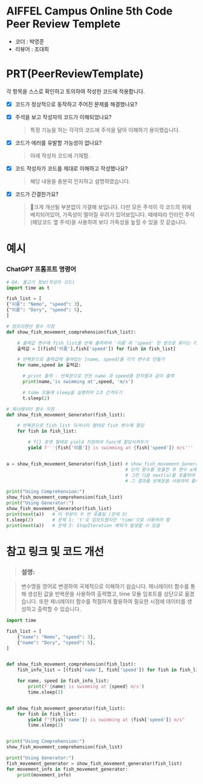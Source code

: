 # AIFFEL Campus Online 5th Code Peer Review Templete
- 코더 : 박영준
- 리뷰어 : 조대희


# PRT(PeerReviewTemplate) 
각 항목을 스스로 확인하고 토의하여 작성한 코드에 적용합니다.

- [X] 코드가 정상적으로 동작하고 주어진 문제를 해결했나요?
  
- [X] 주석을 보고 작성자의 코드가 이해되었나요?
  > 특정 기능을 하는 각각의 코드에 주석을 달아 이해하기 용이했습니다.
- [X] 코드가 에러를 유발할 가능성이 없나요?
  > 아래 작성자 코드에 기재함.
- [X] 코드 작성자가 코드를 제대로 이해하고 작성했나요?
  > 해당 내용을 충분히 인지하고 설명하였습니다.
- [X] 코드가 간결한가요?
  > 크게 개선될 부분없이 가결해 보입니다. 다만 모든 주석이 각 코드의 위에 배치되어있어, 가독성이 떨어질 우려가 있어보입니다.
  > 때에따라 인라인 주석(해당코드 옆 주석)을 사용하여 보다 가독성을 높힐 수 있을 것 같습니다.

# 예시

### ChatGPT 프롬프트 명령어

```python
# Q4. 물고기 정보(작성자 코드)
import time as t

fish_list = [
{"이름": "Nemo", "speed": 3},
{"이름": "Dory", "speed": 5},
]

# 컴프리헨션 함수 지정
def show_fish_movement_comprehension(fish_list):

    # 출력값 변수에 fish_list를 반복 출력하여 '이름'과 'speed' 한 쌍으로 묶이는 리스트를 만들기
    출력값 = [(fish['이름'],fish['speed']) for fish in fish_list]

    # 반복문으로 출력값에 들어있는 [name, speed]를 각각 변수로 만들기
    for name,speed in 출력값:

      # print 출력 - 반복문으로 만든 name 과 speed를 문자열과 같이 출력
      print(name,'is swimming at',speed, 'm/s')

      # time 모듈에 sleep을 실행하여 2초 간격두기
      t.sleep(2)

# 제너레이터 함수 지정
def show_fish_movement_Generator(fish_list):

    # 반복문으로 fish_list 딕셔너리 형태로 fish 변수에 할당
    for fish in fish_list:

        # f{} 포맷 형태로 yield 지정하여 func에 할당시켜두기
        yield f'''{fish['이름']} is swimming at {fish['speed']} m/s'''


a = show_fish_movement_Generator(fish_list) # show_fish_movement_Generator(fish_list) 함수를 호출했지만, 이 호출의 결과를 사용하지 않았습니다.
                                            # 단지 함수를 호출한 후 변수 a에 할당하는데 그쳤고, 함수 자체를 출력하거나 다른 방법으로 사용하지는 않았습니다.
                                            # 그런 다음 next(a)를 호출하여 제너레이터의 다음 값을 출력했으므로, 이를 개선하기 위해, 제너레이터 함수를 호출한 후에
                                            # 그 결과를 반복문을 사용하여 출력하는 방식으로 수정할 수 있습니다.

print("Using Comprehension:")
show_fish_movement_comprehension(fish_list)
print("Using Generator:")
show_fish_movement_Generator(fish_list)
print(next(a))   # 이 부분이 두 번 호출됨 (문제 3)
t.sleep(2)       # 문제 1: 't'로 임포트했지만 'time'으로 사용하려 함
print(next(a))   # 문제 3: StopIteration 예외가 발생할 수 있음
```

# 참고 링크 및 코드 개선


> ### 설명:

> 변수명을 영어로 변경하여 국제적으로 이해하기 쉽습니다.
> 제너레이터 함수를 통해 생성된 값을 반복문을 사용하여 출력했고,
> time 모듈 임포트를 상단으로 옮겼습니다.
> 또한 제너레이터 함수를 적절하게 활용하여 필요한 시점에 데이터를 생성하고 출력할 수 있습니다.

```python
import time

fish_list = [
    {"name": "Nemo", "speed": 3},
    {"name": "Dory", "speed": 5},
]


def show_fish_movement_comprehension(fish_list):
    fish_info_list = [(fish['name'], fish['speed']) for fish in fish_list]

    for name, speed in fish_info_list:
        print(f'{name} is swimming at {speed} m/s')
        time.sleep(2)


def show_fish_movement_generator(fish_list):
    for fish in fish_list:
        yield f"{fish['name']} is swimming at {fish['speed']} m/s"
        time.sleep(2)


print("Using Comprehension:")
show_fish_movement_comprehension(fish_list)

print("Using Generator:")
fish_movement_generator = show_fish_movement_generator(fish_list)
for movement_info in fish_movement_generator:
    print(movement_info)
```
